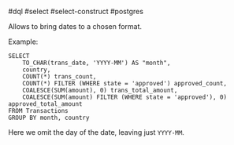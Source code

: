 #dql #select #select-construct #postgres 

Allows to bring dates to a chosen format.

Example:
```postgresql
SELECT
	TO_CHAR(trans_date, 'YYYY-MM') AS "month",
	country,
	COUNT(*) trans_count,
	COUNT(*) FILTER (WHERE state = 'approved') approved_count,
	COALESCE(SUM(amount), 0) trans_total_amount,
	COALESCE(SUM(amount) FILTER (WHERE state = 'approved'), 0) approved_total_amount
FROM Transactions
GROUP BY month, country
```

Here we omit the day of the date, leaving just `YYYY-MM`.